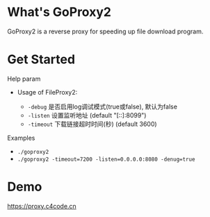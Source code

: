 # What's GoProxy2
GoProxy2 is a reverse proxy for speeding up file download program.

# Get Started
Help param

* Usage of FileProxy2:

  - `-debug`
        是否启用log调试模式(true或false), 默认为false
  - `-listen`
        设置监听地址 (default "[::]:8099")
  - `-timeout`
        下载链接超时时间(秒) (default 3600)

Examples

* `./goproxy2`
* `./goproxy2 -timeout=7200 -listen=0.0.0.0:8080 -denug=true`

# Demo
https://proxy.c4code.cn

